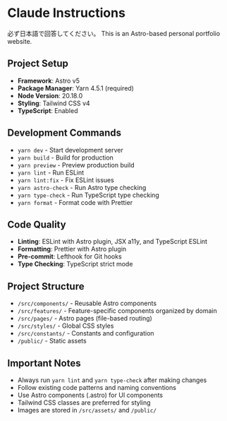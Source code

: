 # Claude Instructions

必ず日本語で回答してください。
This is an Astro-based personal portfolio website.

## Project Setup

- **Framework**: Astro v5
- **Package Manager**: Yarn 4.5.1 (required)
- **Node Version**: 20.18.0
- **Styling**: Tailwind CSS v4
- **TypeScript**: Enabled

## Development Commands

- `yarn dev` - Start development server
- `yarn build` - Build for production
- `yarn preview` - Preview production build
- `yarn lint` - Run ESLint
- `yarn lint:fix` - Fix ESLint issues
- `yarn astro-check` - Run Astro type checking
- `yarn type-check` - Run TypeScript type checking
- `yarn format` - Format code with Prettier

## Code Quality

- **Linting**: ESLint with Astro plugin, JSX a11y, and TypeScript ESLint
- **Formatting**: Prettier with Astro plugin
- **Pre-commit**: Lefthook for Git hooks
- **Type Checking**: TypeScript strict mode

## Project Structure

- `/src/components/` - Reusable Astro components
- `/src/features/` - Feature-specific components organized by domain
- `/src/pages/` - Astro pages (file-based routing)
- `/src/styles/` - Global CSS styles
- `/src/constants/` - Constants and configuration
- `/public/` - Static assets

## Important Notes

- Always run `yarn lint` and `yarn type-check` after making changes
- Follow existing code patterns and naming conventions
- Use Astro components (.astro) for UI components
- Tailwind CSS classes are preferred for styling
- Images are stored in `/src/assets/` and `/public/`
